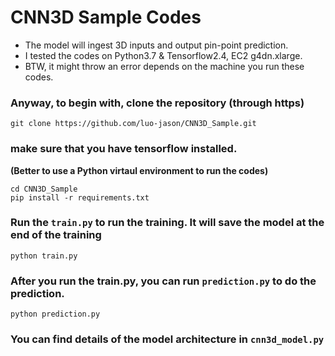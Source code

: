 # CNN3D Sample Codes

- The model will ingest 3D inputs and output pin-point prediction.
- I tested the codes on Python3.7 & Tensorflow2.4, EC2 g4dn.xlarge.
- BTW, it might throw an error depends on the machine you run these codes.

### Anyway, to begin with, clone the repository (through https)
```
git clone https://github.com/luo-jason/CNN3D_Sample.git
```
### make sure that you have tensorflow installed. 
**(Better to use a Python virtaul environment to run the codes)**
```
cd CNN3D_Sample
pip install -r requirements.txt
```

### Run the `train.py` to run the training. It will save the model at the end of the training
```
python train.py
```

### After you run the train.py, you can run `prediction.py` to do the prediction.
```
python prediction.py
```

### You can find details of the model architecture in `cnn3d_model.py`
